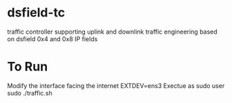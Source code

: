 # dsfield-tc
traffic controller supporting uplink and downlink traffic engineering based on dsfield 0x4 and 0x8 IP fields

# To Run
Modify the interface facing the internet
EXTDEV=ens3
Exectue as sudo user
sudo ./traffic.sh


